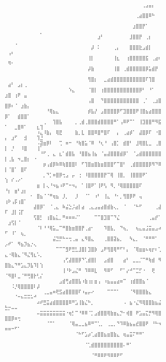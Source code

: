 ⠀⠀⠀⠀⠀⠀⠀⠀⠀⠀⠀⠀⠀⠀⠀⠀⠀⠀⠀⠀⠀⠀⠀⠀⠀⠀⠀⠀⠀⠀⠀⠀⠀⠀⠀⠀⠀⠀⠀⠀⠀⠀⠀⢀⣠⣤⡄⠀⠀⠀⠀⠀⠀⠀⠀⠀⠀⠀⠀⠀⠀
⠀⠀⠀⠀⠀⠀⠀⠀⠀⠀⠀⠀⠀⠀⠀⠀⠀⠀⠀⠀⠀⠀⠀⠀⠀⠀⠀⠀⠀⠀⠀⠀⠀⠀⠀⠀⠀⠀⠀⠀⠀⢀⣴⣿⣿⠿⠓⠀⠀⠀⠀⠀⠀⠀⠀⠀⠀⠀⠀⠀⠀
⠀⠀⠀⠀⠀⠀⠀⠀⠀⠀⠀⠀⠀⠀⠀⠀⠀⠀⠀⠀⠀⠀⠀⠀⠀⠀⠀⠀⠀⠀⠀⠀⠀⠀⠀⠀⠀⠀⠀⠀⣰⣿⣿⡟⠁⠀⠀⠀⠀⠀⠀⠀⠀⠀⠀⠀⠀⠀⠀⠀⡀
⠀⠀⠀⠀⠀⠀⠀⠀⠀⠀⠀⠀⠀⠀⠀⠀⠀⠀⠀⠀⠀⠀⠀⠀⠀⠀⠀⠀⠀⣰⠃⠀⠀⠀⠀⠀⠀⠀⠀⣸⣿⣿⡟⠀⢀⡆⠀⠀⠀⠀⠀⠀⢀⠀⠀⠀⠀⠀⠀⠀⠀
⠀⠀⠀⠀⠀⠀⠀⠀⠀⠀⠀⠀⠀⠀⠀⠀⠀⠀⠀⠀⠀⠀⠀⠀⠀⠀⠀⡼⠀⠅⠀⠀⠀⠀⢀⡄⠀⠀⠀⣿⣿⣿⣗⣠⣾⡇⠀⠀⠀⠀⢠⠆⠀⠀⠀⠀⠀⠀⠀⠀⠀
⠀⠀⠀⠀⠀⠀⠀⠀⠀⠀⠀⠀⠀⠀⠀⠀⠀⠀⠀⠀⠀⠀⠀⠀⠀⠀⢸⡇⠀⠀⠀⠀⠀⠀⢸⣆⠀⠀⢰⣿⣿⣿⣿⣿⣯⠀⢀⣴⠆⠀⠻⠂⠀⠀⠀⠀⠀⠀⠀⠀⠀
⠀⠀⠀⠀⠀⠀⠀⠀⠀⠀⠀⠀⠀⠀⠀⠀⠀⠀⠀⠀⠀⠀⠀⠀⠀⠀⡼⣷⠀⠀⠀⠀⠀⠀⢸⣿⠀⢀⣾⣿⣿⣿⣿⣿⡿⣥⣾⡟⠀⠀⠀⠀⠀⠀⠀⠀⠀⠀⠀⠀⠀
⠀⠀⠀⠀⠀⠀⠀⠀⠀⠀⠀⠀⠀⠀⠀⠀⠀⠀⠀⠀⠀⠀⠀⠀⠀⠀⢻⣿⡆⠀⠀⣀⣴⣾⣿⣿⣿⣿⣿⣿⣿⣿⣿⣿⠏⢹⣿⠀⠀⠀⣴⠃⠀⣠⡆⢀⠀⠀⠀⠀⠀
⠀⠀⠀⠀⠀⠀⠀⠀⠀⠀⠀⠀⠀⠀⠀⠀⠀⠀⠀⠀⠱⣄⠀⠀⠀⠀⠈⣿⡇⠀⢰⣿⣿⣿⣿⣿⣿⣿⣿⣿⣿⣿⡿⠃⠀⠘⠁⠀⠀⣰⣿⠀⢰⠟⠀⣤⠀⠀⠀⠀⠀
⠀⠀⠀⠀⠀⠀⠀⠀⠀⠀⠀⠀⠀⠀⠀⠀⠀⠀⠀⠀⠀⠀⠀⠀⠀⠀⢠⣿⠀⠀⠙⣿⣿⣿⣿⣿⣿⣿⣿⣿⣿⣿⠀⢀⠁⠀⢀⣰⣿⣿⡿⠆⠈⠀⣰⣷⡄⠀⠀⠀⠀
⠀⠀⠀⠀⠀⠀⠀⠀⠀⠀⠀⠀⠀⠘⢿⣦⣄⠀⠀⠀⠀⠀⠀⠀⠀⠀⡾⣧⡜⠀⣠⣿⣿⣿⣿⡿⠋⣹⣿⣿⣿⠟⢸⣿⣦⣴⣿⣿⣿⡿⠁⠀⠀⣾⣿⣿⠁⠀⠀⠀⠀
⠀⠀⠀⠀⠀⠀⠀⠀⠀⠀⠀⠀⢀⠀⠀⢹⣿⣧⠀⠀⠀⠀⡀⢀⣾⢀⣿⣿⣿⣾⣿⣿⣿⣿⠛⠁⢠⠿⠟⠉⠁⠀⢸⣹⣿⣿⠛⠻⣯⠁⠀⠀⣀⣿⠿⠁⠀⠀⠀⣆⢹
⠀⠀⠀⠀⠀⠀⠀⠀⠀⠀⠰⣄⠸⣷⡄⠀⢿⣟⠀⠀⠀⠀⣷⡀⣇⠀⣿⣿⠿⣿⠛⣿⠏⠀⠀⡄⠀⢀⣴⡾⠁⠀⣼⣿⡿⠏⠀⠐⣿⡄⠀⣰⠋⠀⠀⣺⠀⠀⠀⢹⣘
⠀⠀⠀⠀⠀⠀⠀⠀⠀⠀⠠⣽⣶⡿⠇⠀⠀⢉⠀⠶⠒⠀⠘⢷⣿⣥⠈⠿⠀⠘⢆⠘⠀⢠⣿⡁⠀⣾⣿⠃⠀⣸⢿⣿⣇⣀⠀⢀⣿⡇⠀⡘⠀⠀⠸⣿⠀⠀⠀⢸⠁
⠀⠀⠀⠀⠀⠀⠀⠀⠀⠀⠀⠘⠋⢀⠀⣄⠀⣆⠁⣾⣿⣧⠀⠘⣿⣿⣦⢸⣦⠀⠈⣤⣼⣿⣿⣿⣾⡿⠁⠀⠈⣠⣾⣿⣿⣿⣿⣿⣿⡇⢀⣧⠀⠲⣀⣿⡆⠀⠐⠀⠀
⠀⠀⠀⠀⠀⠀⠀⠀⠀⠀⠀⠀⡶⢠⣾⡿⠷⠿⢷⣿⣿⣿⠇⠀⠋⢹⣿⣶⣿⣷⣶⣿⣿⣿⠋⠉⣿⠃⠀⢀⣾⣿⣿⣿⣿⡿⠻⠙⠿⡇⠈⣿⠁⠀⣿⠏⠀⠀⠀⠀⠀
⠀⠀⠀⠀⠀⠀⠀⠀⠀⠀⠀⠀⡀⠙⡁⠶⣿⡿⢒⣠⠀⡤⠀⢐⠀⠸⣿⣿⣿⣿⣿⡟⠉⢿⠀⢸⣿⡀⠀⢸⣿⣿⣿⠟⠁⠀⠀⠀⠀⢱⠀⠎⠠⠔⠁⠀⠀⠀⠀⠀⠀
⠀⠀⠀⠀⠀⠀⠀⠀⠀⠀⣶⠀⡇⢄⠘⠲⣦⠰⠟⠉⠒⠲⡄⠀⠁⢸⣿⠟⠁⢸⠟⢣⠀⠻⡀⠘⢿⣿⣿⣿⣿⣿⠏⠀⠀⠀⠀⠀⠀⠘⡆⠀⣶⠃⣰⡆⠀⠀⠀⠀⠀
⠀⠀⠀⠀⠀⠀⠀⠀⠂⠀⣿⣦⠈⠈⠛⢶⣦⠀⡸⡀⠀⠀⡸⠀⠀⠈⠁⠀⠰⠃⠀⢸⣄⠀⠘⠂⡀⢻⣿⡿⠟⠀⢤⠀⠀⠀⠀⠀⠀⢰⠗⢠⡯⢰⣿⠁⠀⠀⠀⠀⠀
⠀⠀⠀⠀⠀⠀⠀⠀⠀⣼⣿⡿⠁⠀⠈⢀⣄⠀⠷⣬⣑⡨⣴⡇⣴⠀⢀⣄⣠⣤⣴⣿⣾⣷⢄⡀⠀⠈⠀⠀⠈⠓⠋⠀⠀⠀⠀⢀⣼⠏⠀⣸⡇⢨⡏⠀⠀⠀⠀⠀⠀
⠀⠀⠀⠀⠀⠀⠀⠀⠀⢫⣿⡃⠀⢰⣿⣦⣅⡀⠛⠶⠶⠶⠌⠁⠀⠀⠀⠀⠉⠉⣿⣹⣿⠉⠙⣌⠀⠀⠀⠀⠀⠀⠀⠀⠀⢀⣤⡞⠁⠀⣰⢫⡇⠈⠀⠀⠀⠀⠀⠀⠀
⠀⠀⠀⠀⠀⠀⠀⠀⠀⠀⠈⠇⠘⠘⢿⣥⣀⠉⠛⣿⣷⣶⣿⣿⡟⢀⣴⠂⠀⠀⠀⠹⣿⣧⡀⠀⠙⢦⡀⠀⠀⢦⣄⣤⣨⣭⣤⣠⠴⠋⠀⠸⠁⠀⢦⡀⠀⠀⠀⠀⠀
⠀⠀⠀⠀⠀⠀⠀⠀⠀⠀⠀⠀⠀⠀⠀⣬⣙⡛⠓⠒⢒⢀⣤⠀⣄⠻⣿⣄⠀⠀⠀⢀⣿⣿⣽⣦⡀⠀⠀⠳⣄⡀⠀⠈⠛⠛⠛⠁⠀⡠⠞⠁⠀⠻⣦⡹⣦⡐⢄⠀⠀
⠀⠀⠀⠀⠀⠀⠀⠀⠀⠀⠀⠀⠀⠀⠀⠀⠉⠉⠉⣻⠟⣛⣃⣸⣿⡇⣹⣿⡷⠀⣠⠟⢻⣿⢿⠛⠋⠃⡄⠀⠈⢿⣶⣶⠦⢶⡖⠆⢁⣄⠐⢿⣷⣄⠈⠻⣌⢻⣆⠡⡀
⠀⠀⠀⠀⠀⠀⠀⠀⠀⠀⠀⠀⠀⠀⠀⠀⠀⠀⢠⢋⣼⣿⣿⡿⠙⢁⣾⣿⡇⠀⠀⣠⣾⣿⠀⠀⠀⣴⠃⠀⣀⣀⡈⠉⠛⢷⣾⠀⠻⣿⣷⣄⠙⠛⣡⣄⡹⣧⠹⡇⢱
⠀⠀⠀⠀⠀⠀⠀⠀⠀⠀⠀⠀⠀⠀⠀⠀⠀⠀⢸⠘⠗⣠⣌⠛⠀⠹⠿⠿⣇⠀⠀⠻⠿⠋⠀⠀⠋⠁⡔⠚⠉⣉⡋⠐⠀⠀⢟⠀⠀⠈⠻⣿⠇⣀⠈⠛⢛⣿⡗⢃⡌
⠀⠀⠀⠀⠀⠀⠀⠀⠀⠀⠀⠀⠀⠀⠀⠀⠀⣠⣾⢛⣴⣿⣿⣧⠰⣷⢰⡆⣶⢠⠀⠰⣦⣤⣤⣴⠶⠉⠀⢰⣾⣿⣿⣦⠈⠀⠀⠀⠀⠀⠀⠨⡘⢿⣿⣿⣿⣿⠇⡼⠀
⠀⠀⠀⠀⠀⠀⠀⠀⠀⠀⠀⠀⢀⣀⣤⠶⢟⣫⣴⣿⣿⣿⣿⠏⠰⣤⡤⠔⠀⠀⠀⠀⠉⠉⠉⠁⠀⠀⠀⠈⠻⣿⣿⣿⣷⣄⠀⠀⠀⠀⠀⠀⠈⠒⠦⠭⠭⠥⠚⠀⠀
⠀⠀⠀⠀⠀⠀⠀⠀⠀⠀⠴⠞⣛⣭⣴⣾⣿⣿⣿⣿⠿⠛⣡⢸⣷⣌⠓⡀⠀⠀⠀⠀⠀⠀⠀⠀⠀⠠⠀⣦⠐⣌⠻⢿⣿⣿⣷⣦⣬⣓⡒⠤⠤⠀⠀⠀⠀⠀⠀⠀⠀
⠀⠀⠀⠀⠀⠀⠀⠀⠀⠀⠤⣭⣭⣭⣭⣭⣭⣭⣭⠐⢶⡃⠉⠘⠿⠿⠈⡁⣠⣾⣿⣿⢿⣷⣶⣄⡙⠂⢾⣿⠀⠟⣡⣤⣍⡛⠻⢿⣿⣿⣿⡿⠶⢒⠀⠀⠀⠀⠀⠀⠀
⠀⠀⠀⠀⠀⠀⠀⠀⠀⠀⠀⠀⠀⠈⠉⠁⠀⠀⠀⠀⠈⢿⣤⣀⣀⣦⠿⠛⠉⢁⡀⠀⢀⣀⡀⠙⠹⠿⣷⣦⣤⣞⣿⣿⠟⠀⠘⠓⠲⠶⠶⠒⠋⠁⠀⠀⠀⠀⠀⠀⠀
⠀⠀⠀⠀⠀⠀⠀⠀⠀⠀⠀⠀⠀⠀⠀⠀⠀⠀⠀⠀⠀⠀⠈⠓⠋⣡⡴⢁⣴⣿⣿⣦⣶⣿⣷⣄⠀⢶⣤⣭⠍⠛⠛⠁⠀⠀⠀⠀⠀⠀⠀⠀⠀⠀⠀⠀⠀⠀⠀⠀⠀
⠀⠀⠀⠀⠀⠀⠀⠀⠀⠀⠀⠀⠀⠀⠀⠀⠀⠀⠀⠀⠀⠀⠀⠀⠀⠈⢁⣾⣿⣿⣿⣿⣿⣿⣿⣿⣿⠄⠛⠁⠀⠀⠀⠀⠀⠀⠀⠀⠀⠀⠀⠀⠀⠀⠀⠀⠀⠀⠀⠀⠀
⠀⠀⠀⠀⠀⠀⠀⠀⠀⠀⠀⠀⠀⠀⠀⠀⠀⠀⠀⠀⠀⠀⠀⠀⠀⠀⠀⠈⠛⠿⠿⠟⠻⠿⠿⠟⠋⠀⠀⠀⠀⠀⠀⠀⠀⠀⠀⠀⠀⠀⠀⠀⠀⠀⠀⠀⠀⠀⠀⠀⠀

